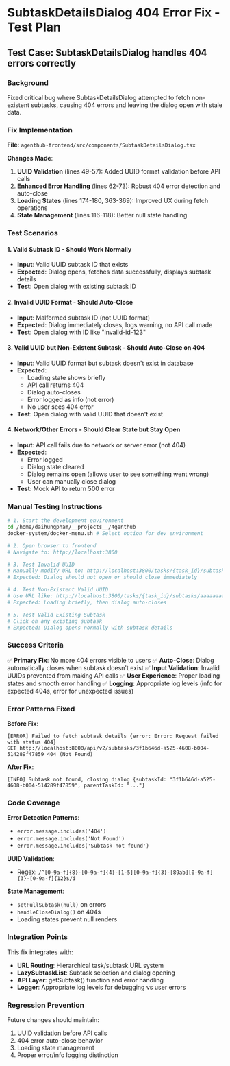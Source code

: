# SubtaskDetailsDialog 404 Error Fix - Test Plan

## Test Case: SubtaskDetailsDialog handles 404 errors correctly

### Background
Fixed critical bug where SubtaskDetailsDialog attempted to fetch non-existent subtasks, causing 404 errors and leaving the dialog open with stale data.

### Fix Implementation
**File**: `agenthub-frontend/src/components/SubtaskDetailsDialog.tsx`

**Changes Made**:
1. **UUID Validation** (lines 49-57): Added UUID format validation before API calls
2. **Enhanced Error Handling** (lines 62-73): Robust 404 error detection and auto-close
3. **Loading States** (lines 174-180, 363-369): Improved UX during fetch operations
4. **State Management** (lines 116-118): Better null state handling

### Test Scenarios

#### 1. Valid Subtask ID - Should Work Normally
- **Input**: Valid UUID subtask ID that exists
- **Expected**: Dialog opens, fetches data successfully, displays subtask details
- **Test**: Open dialog with existing subtask ID

#### 2. Invalid UUID Format - Should Auto-Close
- **Input**: Malformed subtask ID (not UUID format)
- **Expected**: Dialog immediately closes, logs warning, no API call made
- **Test**: Open dialog with ID like "invalid-id-123"

#### 3. Valid UUID but Non-Existent Subtask - Should Auto-Close on 404
- **Input**: Valid UUID format but subtask doesn't exist in database
- **Expected**:
  - Loading state shows briefly
  - API call returns 404
  - Dialog auto-closes
  - Error logged as info (not error)
  - No user sees 404 error
- **Test**: Open dialog with valid UUID that doesn't exist

#### 4. Network/Other Errors - Should Clear State but Stay Open
- **Input**: API call fails due to network or server error (not 404)
- **Expected**:
  - Error logged
  - Dialog state cleared
  - Dialog remains open (allows user to see something went wrong)
  - User can manually close dialog
- **Test**: Mock API to return 500 error

### Manual Testing Instructions

```bash
# 1. Start the development environment
cd /home/daihungpham/__projects__/4genthub
docker-system/docker-menu.sh # Select option for dev environment

# 2. Open browser to frontend
# Navigate to: http://localhost:3800

# 3. Test Invalid UUID
# Manually modify URL to: http://localhost:3800/tasks/{task_id}/subtasks/invalid-id
# Expected: Dialog should not open or should close immediately

# 4. Test Non-Existent Valid UUID
# Use URL like: http://localhost:3800/tasks/{task_id}/subtasks/aaaaaaaa-bbbb-cccc-dddd-eeeeeeeeeeee
# Expected: Loading briefly, then dialog auto-closes

# 5. Test Valid Existing Subtask
# Click on any existing subtask
# Expected: Dialog opens normally with subtask details
```

### Success Criteria

✅ **Primary Fix**: No more 404 errors visible to users
✅ **Auto-Close**: Dialog automatically closes when subtask doesn't exist
✅ **Input Validation**: Invalid UUIDs prevented from making API calls
✅ **User Experience**: Proper loading states and smooth error handling
✅ **Logging**: Appropriate log levels (info for expected 404s, error for unexpected issues)

### Error Patterns Fixed

**Before Fix**:
```
[ERROR] Failed to fetch subtask details {error: Error: Request failed with status 404}
GET http://localhost:8000/api/v2/subtasks/3f1b646d-a525-4608-b004-514289f47859 404 (Not Found)
```

**After Fix**:
```
[INFO] Subtask not found, closing dialog {subtaskId: "3f1b646d-a525-4608-b004-514289f47859", parentTaskId: "..."}
```

### Code Coverage

**Error Detection Patterns**:
- `error.message.includes('404')`
- `error.message.includes('Not Found')`
- `error.message.includes('Subtask not found')`

**UUID Validation**:
- Regex: `/^[0-9a-f]{8}-[0-9a-f]{4}-[1-5][0-9a-f]{3}-[89ab][0-9a-f]{3}-[0-9a-f]{12}$/i`

**State Management**:
- `setFullSubtask(null)` on errors
- `handleCloseDialog()` on 404s
- Loading states prevent null renders

### Integration Points

This fix integrates with:
- **URL Routing**: Hierarchical task/subtask URL system
- **LazySubtaskList**: Subtask selection and dialog opening
- **API Layer**: getSubtask() function and error handling
- **Logger**: Appropriate log levels for debugging vs user errors

### Regression Prevention

Future changes should maintain:
1. UUID validation before API calls
2. 404 error auto-close behavior
3. Loading state management
4. Proper error/info logging distinction